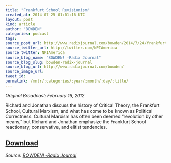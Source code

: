 ```yaml
---
title: "Frankfurt School Revisionism"
created_at: 2014-07-25 01:01:16 UTC
layout: post
kind: article
author: "BOWDEN"
categories: podcast
tags: 
source_post_url: http://www.radixjournal.com/bowden/2014/7/24/frankfurt-school-revisionism
source_twitter_url: http://twitter.com/NPIAmerica
source_twitter: NPIAmerica
source_blog_name: "BOWDEN! -Radix Journal"
source_blog_slug: bowden-radix-journal
source_blog_url: http://www.radixjournal.com/bowden/
source_image_url: 
tweet_id:
permalink: /mntr/:categories/:year/:month/:day/:title/
---
```

<p><em>Original Broadcast: February 16, 2012</em></p>

<p>Richard and Jonathan discuss the history of Critical Theory, the Frankfurt School, Cultural Marxism, and what has come to be known as Political Correctness. Cultural Marxism has often been deemed “revolution by other means,” but Richard and Jonathan emphasize the Frankfurt School reactionary, conservative, and elitist tendencies.</p>



<h2><a href="https://soundcloud.com/radixjournal/frankfurt-school-revisionism">Download</a></h2><div class="">
    <i>Source: <a href="http://www.radixjournal.com/bowden/">BOWDEN! -Radix Journal</a></i>
</div>
